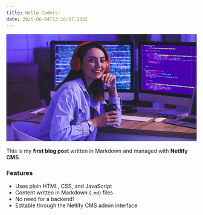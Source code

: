```yaml
---
title: Hello Coders!
date: 2025-06-04T13:18:57.233Z
---
```

![Coder](/images/uploads/what-does-a-coder.jpg "What is a coder?")

This is my **first blog post** written in Markdown and managed with **Netlify CMS**.

### Features

* Uses plain HTML, CSS, and JavaScript
* Content written in Markdown (`.md`) files
* No need for a backend!
* Editable through the Netlify CMS admin interface